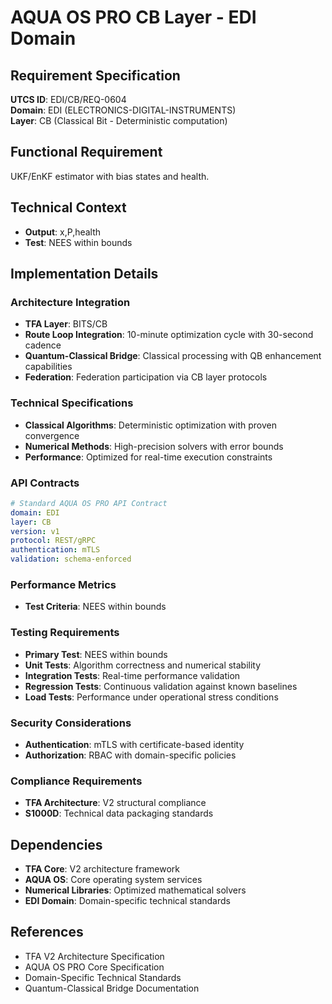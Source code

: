 # AQUA OS PRO CB Layer - EDI Domain

## Requirement Specification

**UTCS ID**: EDI/CB/REQ-0604  
**Domain**: EDI (ELECTRONICS-DIGITAL-INSTRUMENTS)  
**Layer**: CB (Classical Bit - Deterministic computation)  

## Functional Requirement

UKF/EnKF estimator with bias states and health.

## Technical Context

- **Output**: x,P,health
- **Test**: NEES within bounds


## Implementation Details

### Architecture Integration
- **TFA Layer**: BITS/CB
- **Route Loop Integration**: 10-minute optimization cycle with 30-second cadence
- **Quantum-Classical Bridge**: Classical processing with QB enhancement capabilities
- **Federation**: Federation participation via CB layer protocols

### Technical Specifications

- **Classical Algorithms**: Deterministic optimization with proven convergence
- **Numerical Methods**: High-precision solvers with error bounds
- **Performance**: Optimized for real-time execution constraints

### API Contracts


```yaml
# Standard AQUA OS PRO API Contract
domain: EDI
layer: CB
version: v1
protocol: REST/gRPC
authentication: mTLS
validation: schema-enforced
```

### Performance Metrics

- **Test Criteria**: NEES within bounds

### Testing Requirements

- **Primary Test**: NEES within bounds
- **Unit Tests**: Algorithm correctness and numerical stability
- **Integration Tests**: Real-time performance validation
- **Regression Tests**: Continuous validation against known baselines
- **Load Tests**: Performance under operational stress conditions

### Security Considerations

- **Authentication**: mTLS with certificate-based identity
- **Authorization**: RBAC with domain-specific policies

### Compliance Requirements

- **TFA Architecture**: V2 structural compliance
- **S1000D**: Technical data packaging standards

## Dependencies

- **TFA Core**: V2 architecture framework
- **AQUA OS**: Core operating system services
- **Numerical Libraries**: Optimized mathematical solvers
- **EDI Domain**: Domain-specific technical standards

## References

- TFA V2 Architecture Specification
- AQUA OS PRO Core Specification
- Domain-Specific Technical Standards
- Quantum-Classical Bridge Documentation
